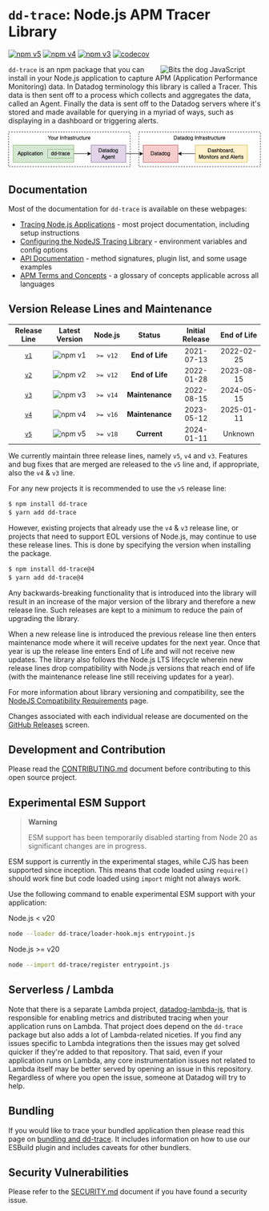 # `dd-trace`: Node.js APM Tracer Library

[![npm v5](https://img.shields.io/npm/v/dd-trace/latest?color=blue&label=dd-trace%40v5&logo=npm)](https://www.npmjs.com/package/dd-trace)
[![npm v4](https://img.shields.io/npm/v/dd-trace/latest-node16?color=blue&label=dd-trace%40v4&logo=npm)](https://www.npmjs.com/package/dd-trace/v/latest-node16)
[![npm v3](https://img.shields.io/npm/v/dd-trace/latest-node14?color=blue&label=dd-trace%40v3&logo=npm)](https://www.npmjs.com/package/dd-trace/v/latest-node14)
[![codecov](https://codecov.io/gh/DataDog/dd-trace-js/branch/master/graph/badge.svg)](https://codecov.io/gh/DataDog/dd-trace-js)

<img align="right" src="https://user-images.githubusercontent.com/551402/208212084-1d0c07e2-4135-4c61-b2da-8f2fddbc66ed.png" alt="Bits the dog  JavaScript" width="200px"/>

`dd-trace` is an npm package that you can install in your Node.js application to capture APM (Application Performance Monitoring) data. In Datadog terminology this library is called a Tracer. This data is then sent off to a process which collects and aggregates the data, called an Agent. Finally the data is sent off to the Datadog servers where it's stored and made available for querying in a myriad of ways, such as displaying in a dashboard or triggering alerts.

![Tracer, Agent, Datadog relationship diagram](./docs/relationship.png)


## Documentation

Most of the documentation for `dd-trace` is available on these webpages:

- [Tracing Node.js Applications](https://docs.datadoghq.com/tracing/languages/nodejs/) - most project documentation, including setup instructions
- [Configuring the NodeJS Tracing Library](https://docs.datadoghq.com/tracing/trace_collection/library_config/nodejs) - environment variables and config options
- [API Documentation](https://datadog.github.io/dd-trace-js) - method signatures, plugin list, and some usage examples
- [APM Terms and Concepts](https://docs.datadoghq.com/tracing/visualization/) - a glossary of concepts applicable across all languages


## Version Release Lines and Maintenance

| Release Line                                             | Latest Version                                                                                         | Node.js  | Status          |Initial Release | End of Life |
| :---:                                                    | :---:                                                                                                  | :---:    | :---:           | :---:          | :---:       |
| [`v1`](https://github.com/DataDog/dd-trace-js/tree/v1.x) | ![npm v1](https://img.shields.io/npm/v/dd-trace/legacy-v1?color=white&label=%20&style=flat-square)     | `>= v12` | **End of Life** | 2021-07-13     | 2022-02-25  |
| [`v2`](https://github.com/DataDog/dd-trace-js/tree/v2.x) | ![npm v2](https://img.shields.io/npm/v/dd-trace/latest-node12?color=white&label=%20&style=flat-square) | `>= v12` | **End of Life** | 2022-01-28     | 2023-08-15  |
| [`v3`](https://github.com/DataDog/dd-trace-js/tree/v3.x) | ![npm v3](https://img.shields.io/npm/v/dd-trace/latest-node14?color=white&label=%20&style=flat-square) | `>= v14` | **Maintenance** | 2022-08-15     | 2024-05-15  |
| [`v4`](https://github.com/DataDog/dd-trace-js/tree/v4.x) | ![npm v4](https://img.shields.io/npm/v/dd-trace/latest-node16?color=white&label=%20&style=flat-square)        | `>= v16` | **Maintenance**     | 2023-05-12     | 2025-01-11     |
| [`v5`](https://github.com/DataDog/dd-trace-js/tree/v5.x) | ![npm v5](https://img.shields.io/npm/v/dd-trace/latest?color=white&label=%20&style=flat-square)        | `>= v18` | **Current**     | 2024-01-11     | Unknown     |

We currently maintain three release lines, namely `v5`, `v4` and `v3`.
Features and bug fixes that are merged are released to the `v5` line and, if appropriate, also the `v4` & `v3` line.

For any new projects it is recommended to use the `v5` release line:

```sh
$ npm install dd-trace
$ yarn add dd-trace
```

However, existing projects that already use the `v4` & `v3` release line, or projects that need to support EOL versions of Node.js, may continue to use these release lines.
This is done by specifying the version when installing the package.

```sh
$ npm install dd-trace@4
$ yarn add dd-trace@4
```

Any backwards-breaking functionality that is introduced into the library will result in an increase of the major version of the library and therefore a new release line.
Such releases are kept to a minimum to reduce the pain of upgrading the library.

When a new release line is introduced the previous release line then enters maintenance mode where it will receive updates for the next year.
Once that year is up the release line enters End of Life and will not receive new updates.
The library also follows the Node.js LTS lifecycle wherein new release lines drop compatibility with Node.js versions that reach end of life (with the maintenance release line still receiving updates for a year).

For more information about library versioning and compatibility, see the [NodeJS Compatibility Requirements](https://docs.datadoghq.com/tracing/trace_collection/compatibility/nodejs/#releases) page.

Changes associated with each individual release are documented on the [GitHub Releases](https://github.com/DataDog/dd-trace-js/releases) screen.


## Development and Contribution

Please read the [CONTRIBUTING.md](https://github.com/DataDog/dd-trace-js/blob/master/CONTRIBUTING.md) document before contributing to this open source project.


## Experimental ESM Support

> **Warning**
> 
> ESM support has been temporarily disabled starting from Node 20 as significant
> changes are in progress.

ESM support is currently in the experimental stages, while CJS has been supported
since inception. This means that code loaded using `require()` should work fine
but code loaded using `import` might not always work.

Use the following command to enable experimental ESM support with your application:

Node.js < v20

```sh
node --loader dd-trace/loader-hook.mjs entrypoint.js
```

Node.js >= v20

```sh
node --import dd-trace/register entrypoint.js
```

## Serverless / Lambda

Note that there is a separate Lambda project, [datadog-lambda-js](https://github.com/DataDog/datadog-lambda-js), that is responsible for enabling metrics and distributed tracing when your application runs on Lambda.
That project does depend on the `dd-trace` package but also adds a lot of Lambda-related niceties.
If you find any issues specific to Lambda integrations then the issues may get solved quicker if they're added to that repository.
That said, even if your application runs on Lambda, any core instrumentation issues not related to Lambda itself may be better served by opening an issue in this repository.
Regardless of where you open the issue, someone at Datadog will try to help.


## Bundling

If you would like to trace your bundled application then please read this page on [bundling and dd-trace](https://docs.datadoghq.com/tracing/trace_collection/automatic_instrumentation/dd_libraries/nodejs/#bundling). It includes information on how to use our ESBuild plugin and includes caveats for other bundlers.


## Security Vulnerabilities

Please refer to the [SECURITY.md](https://github.com/DataDog/dd-trace-js/blob/master/SECURITY.md) document if you have found a security issue.